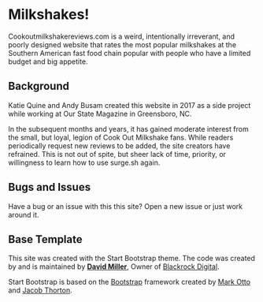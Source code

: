 # Milkshakes!

Cookoutmilkshakereviews.com is a weird, intentionally irreverant, and poorly designed website that rates the most popular milkshakes at the Southern American fast food chain popular with people who have a limited budget and big appetite. 

## Background

Katie Quine and Andy Busam created this website in 2017 as a side project while working at Our State Magazine in Greensboro, NC. 

In the subsequent months and years, it has gained moderate interest from the small, but loyal, legion of Cook Out Milkshake fans. While readers periodically request new reviews to be added, the site creators have refrained. This is not out of spite, but sheer lack of time, priority, or willingness to learn how to use surge.sh again. 

## Bugs and Issues

Have a bug or an issue with this this site? Open a new issue or just work around it.

## Base Template

This site was created with the Start Bootstrap theme. The code was created by and is maintained by **[David Miller](http://davidmiller.io/)**, Owner of [Blackrock Digital](http://blackrockdigital.io/).

Start Bootstrap is based on the [Bootstrap](http://getbootstrap.com/) framework created by [Mark Otto](https://twitter.com/mdo) and [Jacob Thorton](https://twitter.com/fat).
